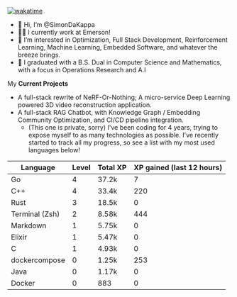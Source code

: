 
[![wakatime](https://wakatime.com/badge/user/50e6c678-94a9-4739-af51-360aeb113c51.svg)](https://wakatime.com/@50e6c678-94a9-4739-af51-360aeb113c51)

- 👋 Hi, I’m @SimonDaKappa
- 🧑‍💼 I currently work at Emerson!
- 👀 I’m interested in Optimization, Full Stack Development, Reinforcement Learning, Machine Learning, Embedded Software, and whatever the breeze brings.
- 🌱 I graduated with a B.S. Dual in Computer Science and Mathematics, with a focus in Operations Research and A.I

My **Current Projects** 
- A full-stack rewrite of NeRF-Or-Nothing; A micro-service Deep Learning powered 3D video reconstruction application.
- A full-stack RAG Chatbot, with Knowledge Graph / Embedding Community Optimization, and CI/CD pipeline integration.
  - (This one is private, sorry)
I've been coding for 4 years, trying to expose myself to as many technologies as possible. I've recently started to track all my progress, so see
a list with my most used languages below!

| Language | Level | Total XP | XP gained (last 12 hours) |
| --- | --- | --- | --- |
| Go | 4 | 37.2k | 7 |
| C++ | 4 | 33.4k | 220 |
| Rust | 3 | 18.5k | 0 |
| Terminal (Zsh) | 2 | 8.58k | 444 |
| Markdown | 1 | 5.75k | 0 |
| Elixir | 1 | 5.47k | 0 |
| C | 1 | 4.93k | 0 |
| dockercompose | 0 | 1.25k | 253 |
| Java | 0 | 1.17k | 0 |
| Docker | 0 | 883 | 0 |
